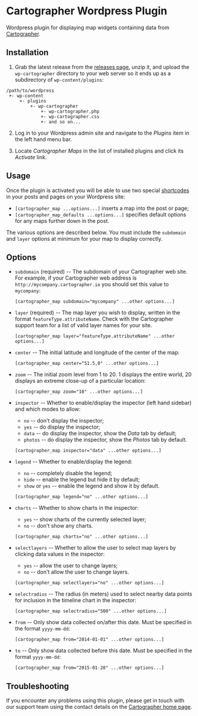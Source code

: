 # Cartographer Wordpress Plugin

Wordpress plugin for displaying map widgets containing data from [Cartographer](http://cartographer.io).

## Installation

1. Grab the latest release from the [releases page](https://github.com/cartographerio/wp-cartographer/releases), unzip it, and upload the `wp-cartographer` directory to your web server so it ends up as a subdirectory of `wp-content/plugins`:

~~~
/path/to/wordpress
 +- wp-content
     +- plugins
         +- wp-cartographer
             +- wp-cartographer.php
             +- wp-cartographer.css
             +- and so on...
~~~

2. Log in to your Wordpress admin site and navigate to the *Plugins* item in the left hand menu bar.

3. Locate *Cartographer Maps* in the list of installed plugins and click its *Activate* link.

## Usage

Once the plugin is activated you will be able to use two special [shortcodes](http://en.support.wordpress.com/shortcodes/) in your posts and pages on your Wordpress site:

 - `[cartographer_map ...options...]` inserts a map into the post or page;
 - `[cartographer_map_defaults ...options...]` specifies default options for any maps further down in the post.

The various options are described below. You must include the `subdomain` and `layer` options at minimum for your map to display correctly.

## Options

 - `subdomain` (required) -- The subdomain of your Cartographer web site. For example, if your Cartographer web address is `http://mycompany.cartographer.io` you should set this value to `mycompany`:

   ~~~
   [cartographer_map subdomain="mycompany" ...other options...]
   ~~~

 - `layer` (required) -- The map layer you wish to display, written in the format `featureType.attributeName`. Check with the Cartographer support team for a list of valid layer names for your site.

   ~~~
   [cartographer_map layer="featureType.attributeName" ...other options...]
   ~~~

 - `center` -- The initial latitude and longitude of the center of the map:

   ~~~
   [cartographer_map center="51.5,0" ...other options...]
   ~~~

 - `zoom` -- The initial zoom level from 1 to 20. 1 displays the entire world, 20 displays an extreme close-up of a particular location:

   ~~~
   [cartographer_map zoom="10" ...other options...]
   ~~~

 - `inspector` -- Whether to enable/display the inspector (left hand sidebar) and which modes to allow:

   - `no` -- don't display the inspector;
   - `yes` -- do display the inspector;
   - `data` -- do display the inspector, show the *Data* tab by default;
   - `photos` -- do display the inspector, show the *Photos* tab by default.

   ~~~
   [cartographer_map inspector="data" ...other options...]
   ~~~

 - `legend` -- Whether to enable/display the legend:

   - `no` -- completely disable the legend;
   - `hide` -- enable the legend but hide it by default;
   - `show` or `yes` -- enable the legend and show it by default.

   ~~~
   [cartographer_map legend="no" ...other options...]
   ~~~

 - `charts` -- Whether to show charts in the inspector:

   - `yes` -- show charts of the currently selected layer;
   - `no` -- don't show any charts.

   ~~~
   [cartographer_map charts="no" ...other options...]
   ~~~

 - `selectlayers` -- Whether to allow the user to select map layers by clicking data values in the inspector:

   - `yes` -- allow the user to change layers;
   - `no` -- don't allow the user to change layers.

   ~~~
   [cartographer_map selectlayers="no" ...other options...]
   ~~~

 - `selectradius` -- The radius (in meters) used to select nearby data points for inclusion in the timeline chart in the inspector:

   ~~~
   [cartographer_map selectradius="500" ...other options...]
   ~~~

 - `from` -- Only show data collected on/after this date. Must be specified in the format `yyyy-mm-dd`:

   ~~~
   [cartographer_map from="2014-01-01" ...other options...]
   ~~~

 - `to` -- Only show data collected before this date. Must be specified in the format `yyyy-mm-dd`:

   ~~~
   [cartographer_map from="2015-01-20" ...other options...]
   ~~~

## Troubleshooting

If you encounter any problems using this plugin, please get in touch with our support team using the contact details on the [Cartographer home page](http://cartographer.io).

